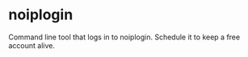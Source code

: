 # noiplogin

Command line tool that logs in to noiplogin.  Schedule it to keep a free account alive.
